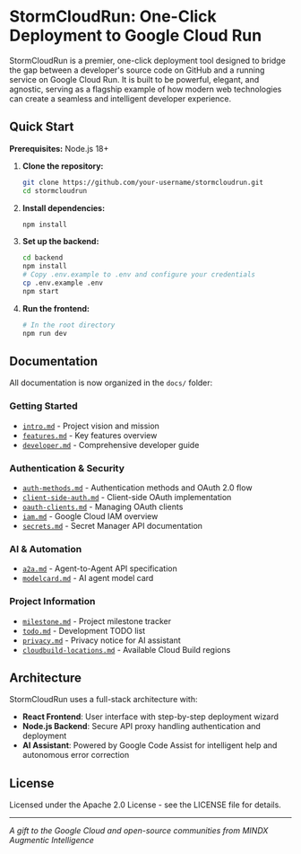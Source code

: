 # StormCloudRun: One-Click Deployment to Google Cloud Run

StormCloudRun is a premier, one-click deployment tool designed to bridge the gap between a developer's source code on GitHub and a running service on Google Cloud Run. It is built to be powerful, elegant, and agnostic, serving as a flagship example of how modern web technologies can create a seamless and intelligent developer experience.

## Quick Start

**Prerequisites:** Node.js 18+

1. **Clone the repository:**
   ```bash
   git clone https://github.com/your-username/stormcloudrun.git
   cd stormcloudrun
   ```

2. **Install dependencies:**
   ```bash
   npm install
   ```

3. **Set up the backend:**
   ```bash
   cd backend
   npm install
   # Copy .env.example to .env and configure your credentials
   cp .env.example .env
   npm start
   ```

4. **Run the frontend:**
   ```bash
   # In the root directory
   npm run dev
   ```

## Documentation

All documentation is now organized in the `docs/` folder:

### Getting Started
- [`intro.md`](intro.md) - Project vision and mission
- [`features.md`](features.md) - Key features overview
- [`developer.md`](developer.md) - Comprehensive developer guide

### Authentication & Security
- [`auth-methods.md`](auth-methods.md) - Authentication methods and OAuth 2.0 flow
- [`client-side-auth.md`](client-side-auth.md) - Client-side OAuth implementation
- [`oauth-clients.md`](oauth-clients.md) - Managing OAuth clients
- [`iam.md`](iam.md) - Google Cloud IAM overview
- [`secrets.md`](secrets.md) - Secret Manager API documentation

### AI & Automation

- [`a2a.md`](a2a.md) - Agent-to-Agent API specification
- [`modelcard.md`](modelcard.md) - AI agent model card

### Project Information
- [`milestone.md`](milestone.md) - Project milestone tracker
- [`todo.md`](todo.md) - Development TODO list
- [`privacy.md`](privacy.md) - Privacy notice for AI assistant
- [`cloudbuild-locations.md`](cloudbuild-locations.md) - Available Cloud Build regions

## Architecture

StormCloudRun uses a full-stack architecture with:
- **React Frontend**: User interface with step-by-step deployment wizard
- **Node.js Backend**: Secure API proxy handling authentication and deployment
- **AI Assistant**: Powered by Google Code Assist for intelligent help and autonomous error correction

## License

Licensed under the Apache 2.0 License - see the LICENSE file for details.

---

*A gift to the Google Cloud and open-source communities from MINDX Augmentic Intelligence*
